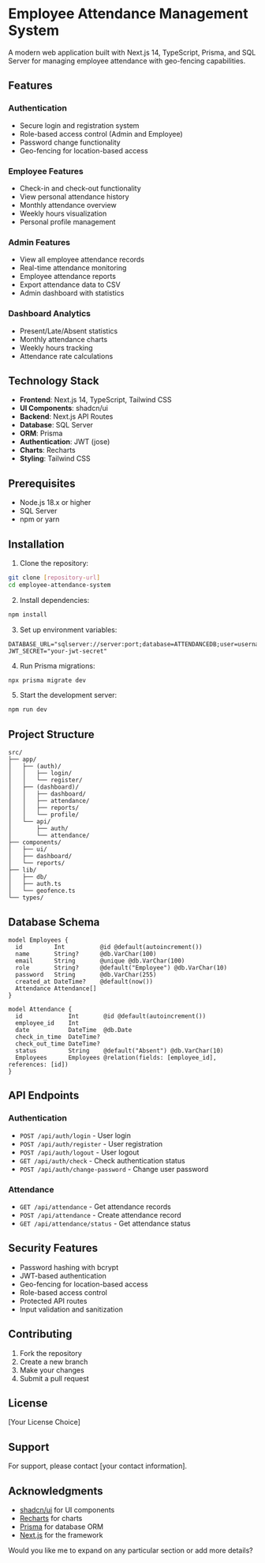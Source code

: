 # Employee Attendance Management System

A modern web application built with Next.js 14, TypeScript, Prisma, and SQL Server for managing employee attendance with geo-fencing capabilities.

## Features

### Authentication
- Secure login and registration system
- Role-based access control (Admin and Employee)
- Password change functionality
- Geo-fencing for location-based access

### Employee Features
- Check-in and check-out functionality
- View personal attendance history
- Monthly attendance overview
- Weekly hours visualization
- Personal profile management

### Admin Features
- View all employee attendance records
- Real-time attendance monitoring
- Employee attendance reports
- Export attendance data to CSV
- Admin dashboard with statistics

### Dashboard Analytics
- Present/Late/Absent statistics
- Monthly attendance charts
- Weekly hours tracking
- Attendance rate calculations

## Technology Stack

- **Frontend**: Next.js 14, TypeScript, Tailwind CSS
- **UI Components**: shadcn/ui
- **Backend**: Next.js API Routes
- **Database**: SQL Server
- **ORM**: Prisma
- **Authentication**: JWT (jose)
- **Charts**: Recharts
- **Styling**: Tailwind CSS

## Prerequisites

- Node.js 18.x or higher
- SQL Server
- npm or yarn

## Installation

1. Clone the repository:
```bash
git clone [repository-url]
cd employee-attendance-system
```

2. Install dependencies:
```bash
npm install
```

3. Set up environment variables:
```env
DATABASE_URL="sqlserver://server:port;database=ATTENDANCEDB;user=username;password=password;trustServerCertificate=true"
JWT_SECRET="your-jwt-secret"
```

4. Run Prisma migrations:
```bash
npx prisma migrate dev
```

5. Start the development server:
```bash
npm run dev
```

## Project Structure

```
src/
├── app/
│   ├── (auth)/
│   │   ├── login/
│   │   └── register/
│   ├── (dashboard)/
│   │   ├── dashboard/
│   │   ├── attendance/
│   │   ├── reports/
│   │   └── profile/
│   └── api/
│       ├── auth/
│       └── attendance/
├── components/
│   ├── ui/
│   ├── dashboard/
│   └── reports/
├── lib/
│   ├── db/
│   ├── auth.ts
│   └── geofence.ts
└── types/
```

## Database Schema

```prisma
model Employees {
  id         Int          @id @default(autoincrement())
  name       String?      @db.VarChar(100)
  email      String       @unique @db.VarChar(100)
  role       String?      @default("Employee") @db.VarChar(10)
  password   String       @db.VarChar(255)
  created_at DateTime?    @default(now())
  Attendance Attendance[]
}

model Attendance {
  id             Int       @id @default(autoincrement())
  employee_id    Int
  date           DateTime  @db.Date
  check_in_time  DateTime?
  check_out_time DateTime?
  status         String    @default("Absent") @db.VarChar(10)
  Employees      Employees @relation(fields: [employee_id], references: [id])
}
```

## API Endpoints

### Authentication
- `POST /api/auth/login` - User login
- `POST /api/auth/register` - User registration
- `POST /api/auth/logout` - User logout
- `GET /api/auth/check` - Check authentication status
- `POST /api/auth/change-password` - Change user password

### Attendance
- `GET /api/attendance` - Get attendance records
- `POST /api/attendance` - Create attendance record
- `GET /api/attendance/status` - Get attendance status

## Security Features

- Password hashing with bcrypt
- JWT-based authentication
- Geo-fencing for location-based access
- Role-based access control
- Protected API routes
- Input validation and sanitization

## Contributing

1. Fork the repository
2. Create a new branch
3. Make your changes
4. Submit a pull request

## License

[Your License Choice]

## Support

For support, please contact [your contact information].

## Acknowledgments

- [shadcn/ui](https://ui.shadcn.com/) for UI components
- [Recharts](https://recharts.org/) for charts
- [Prisma](https://www.prisma.io/) for database ORM
- [Next.js](https://nextjs.org/) for the framework

Would you like me to expand on any particular section or add more details?